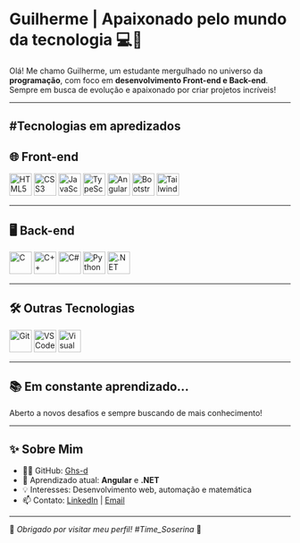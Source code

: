 # Guilherme | Apaixonado pelo mundo da tecnologia 💻🚀

Olá! Me chamo Guilherme, um estudante mergulhado no universo da **programação**, com foco em **desenvolvimento Front-end e Back-end**.  
Sempre em busca de evolução e apaixonado por criar projetos incríveis!

---
#Tecnologias em apredizados
---

## 🌐 Front-end

<div align="left">
  <img src="https://cdn.jsdelivr.net/gh/devicons/devicon/icons/html5/html5-original.svg" width="40" alt="HTML5"/>
  <img src="https://cdn.jsdelivr.net/gh/devicons/devicon/icons/css3/css3-original.svg" width="40" alt="CSS3"/>
  <img src="https://cdn.jsdelivr.net/gh/devicons/devicon/icons/javascript/javascript-original.svg" width="40" alt="JavaScript"/>
  <img src="https://cdn.jsdelivr.net/gh/devicons/devicon/icons/typescript/typescript-original.svg" width="40" alt="TypeScript"/>
  <img src="https://cdn.jsdelivr.net/gh/devicons/devicon/icons/angularjs/angularjs-original.svg" width="40" alt="Angular"/>
  <img src="https://cdn.jsdelivr.net/gh/devicons/devicon/icons/bootstrap/bootstrap-original.svg" width="40" alt="Bootstrap"/>
  <img src="https://www.svgrepo.com/show/374118/tailwind.svg" width="40" alt="Tailwind CSS"/>
</div>

---

## 🖥️ Back-end

<div align="left">
  <img src="https://cdn.jsdelivr.net/gh/devicons/devicon/icons/c/c-original.svg" width="40" alt="C"/>
  <img src="https://cdn.jsdelivr.net/gh/devicons/devicon/icons/cplusplus/cplusplus-original.svg" width="40" alt="C++"/>
  <img src="https://cdn.jsdelivr.net/gh/devicons/devicon/icons/csharp/csharp-original.svg" width="40" alt="C#"/>
  <img src="https://cdn.jsdelivr.net/gh/devicons/devicon/icons/python/python-original.svg" width="40" alt="Python"/>
  <img src="https://cdn.jsdelivr.net/gh/devicons/devicon/icons/dot-net/dot-net-original.svg" width="40" alt=".NET"/>
</div>

---

## 🛠️ Outras Tecnologias

<div align="left">
  <img src="https://cdn.jsdelivr.net/gh/devicons/devicon/icons/git/git-original.svg" width="40" alt="Git"/>
  <img src="https://cdn.jsdelivr.net/gh/devicons/devicon/icons/vscode/vscode-original.svg" width="40" alt="VS Code"/>
  <img src="https://visualstudio.microsoft.com/wp-content/uploads/2021/10/Product-Icon.svg" width="40" alt="Visual Studio"/>
</div>

---

## 📚 Em constante aprendizado...

Aberto a novos desafios e sempre buscando de mais conhecimento!

---

## ✨ Sobre Mim

- 👨‍💻 GitHub: [Ghs-d](https://github.com/Ghs-d)  
- 🌱 Aprendizado atual: **Angular** e **.NET**  
- 💡 Interesses: Desenvolvimento web, automação e matemática  
- 📫 Contato: [LinkedIn](https://www.linkedin.com/in/guilherme-henrique-629862355/) | [Email](mailto:ghssantiago11@gmail.com)

---

🔗 *Obrigado por visitar meu perfil!*
*#Time_Soserina* 🐍
